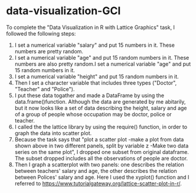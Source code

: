 # data-visualization-GCI

To complete the "Data Visualization in R with Lattice Graphics" task, I followed the following steps:

1. I set a numerical variable "salary" and put 15 numbers in it. These numbers are pretty random.
2. I set a numerical variable "age" and put 15 random numbers in it. These numbers are also pretty random.I set a numerical variable "age" and put 15 random numbers in it.
3. I set a numerical variable "height" and put 15 random numbers in it.
4. Then I set a character variable that includes three types ("Doctor", "Teacher" and "Police").
5. I put these data togather and made a DataFrame by using the data.frame()function. Although the data are generated by me abitarily, but it now looks like a set of data describing the height, salary and age of a group of people whose occupation may be doctor, police or teacher.
6. I called the the lattice library by using the require() function, in order to graph the data into scatter plot.
7. Because the task says that "plot a scatter plot -make a plot from data shown above in two different panels, split by variable z -Make two data series on the same plot", I dropped one subset from original dataframe. The subset dropped includes all the observations of people are doctor. 
8. Then I graph a scatterplot with two panels: one describes the relation between teachers' salary and age, the other describes the relation between Polices' salary and age. Here I used the xyplot() function and I referred to https://www.tutorialgateway.org/lattice-scatter-plot-in-r/.
